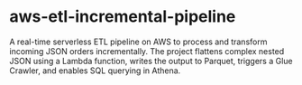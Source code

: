 # aws-etl-incremental-pipeline
A real-time serverless ETL pipeline on AWS to process and transform incoming JSON orders incrementally. The project flattens complex nested JSON using a Lambda function, writes the output to Parquet, triggers a Glue Crawler, and enables SQL querying in Athena.
